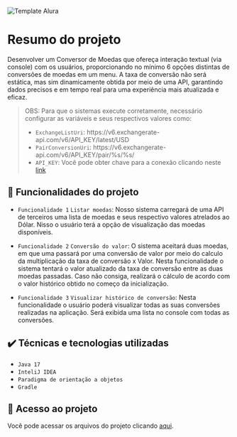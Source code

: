 ![Template Alura](https://github.com/gui-lirasilva/Edige-POO/blob/master/Template/Thumbnails%20GitHub.png?raw=true)


# Resumo do projeto
Desenvolver um Conversor de Moedas que ofereça interação textual (via console) com os usuários, proporcionando no mínimo 6 opções distintas de conversões de moedas em um menu. A taxa de conversão não será estática, mas sim dinamicamente obtida por meio de uma API, garantindo dados precisos e em tempo real para uma experiência mais atualizada e eficaz.

> OBS: Para que o sistemas execute corretamente, necessário configurar as variáveis e seus respectivos valores como:
> - `ExchangeListUri`:  https<nolink>://v6.exchangerate-api.com/v6/API_KEY/latest/USD
> - `PairConversionUri`: https<nolink>://v6.exchangerate-api.com/v6/API_KEY/pair/%s/%s/
> - `API_KEY`: Você pode obter chave para a conexão clicando neste [link](https://app.exchangerate-api.com/dashboard)
> 
## 🔨 Funcionalidades do projeto

- `Funcionalidade 1` `Listar moedas`: Nosso sistema carregará de uma API de terceiros uma lista de moedas e seus respectivo valores atrelados ao Dólar. Nisso o usuário terá a opção de visualização das moedas disponíveis.
  
- `Funcionalidade 2` `Conversão do valor`: O sistema aceitará duas moedas, em que uma passará por uma conversão de valor por meio do calculo da multiplicação da taxa de conversão x Valor. Nesta funcionalidade o sistema tentará o valor atualizado da taxa de conversão entre as duas moedas passadas. Caso não consiga, realizará o cálculo de acordo com o valor histórico obtido no começo da inicialização.

- `Funcionalidade 3` `Visualizar histórico de conversão`: Nesta funcionalidade o usuário poderá visualizar todas as suas conversões realizadas na aplicação. Será exibida uma lista no console com todas as conversões.
  
## ✔️ Técnicas e tecnologias utilizadas

- ``Java 17``
- ``InteliJ IDEA``
- ``Paradigma de orientação a objetos``
- ``Gradle``

## 📁 Acesso ao projeto
Você pode acessar os arquivos do projeto clicando [aqui](https://github.com/matheusfy/conversor-de-moedas/tree/main/src/main/java/br/com).